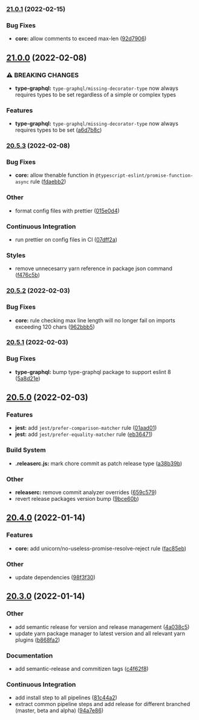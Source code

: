 ### [21.0.1](https://bitbucket.org/rimacautomobili/eslint-config/branches/compare/v21.0.1%0Dv21.0.0#diff) (2022-02-15)


### Bug Fixes

* **core:** allow comments to exceed max-len ([92d7906](https://bitbucket.org/rimacautomobili/eslint-config/commits/92d7906f0104a9d1a566bf7060f691f545d8620b))

## [21.0.0](https://bitbucket.org/rimacautomobili/eslint-config/branches/compare/v21.0.0%0Dv20.5.3#diff) (2022-02-08)


### ⚠ BREAKING CHANGES

* **type-graphql:** `type-graphql/missing-decorator-type` now always requires types to be set
regardless of a simple or complex types

### Features

* **type-graphql:** `type-graphql/missing-decorator-type` now always requires types to be set ([a6d7b8c](https://bitbucket.org/rimacautomobili/eslint-config/commits/a6d7b8cf4c922ef343778093b89885b9600164d3))

### [20.5.3](https://bitbucket.org/rimacautomobili/eslint-config/branches/compare/v20.5.3%0Dv20.5.2#diff) (2022-02-08)


### Bug Fixes

* **core:** allow thenable function in `@typescript-eslint/promise-function-async` rule ([fdaebb2](https://bitbucket.org/rimacautomobili/eslint-config/commits/fdaebb2e444f47efd645a97b2cdf3d64e21afb9c))


### Other

* format config files with prettier ([015e0d4](https://bitbucket.org/rimacautomobili/eslint-config/commits/015e0d4ed3c4c20dc18fe2042b2c2dbcb0ca5624))


### Continuous Integration

* run prettier on config files in CI ([07dff2a](https://bitbucket.org/rimacautomobili/eslint-config/commits/07dff2a65d3a4abb903a282f6ed78ddc986316df))


### Styles

* remove unnecesarry yarn reference in package json command ([f476c5b](https://bitbucket.org/rimacautomobili/eslint-config/commits/f476c5b4b486f72050ee863d5fe803b2cf0a7a4c))

### [20.5.2](https://bitbucket.org/rimacautomobili/eslint-config/branches/compare/v20.5.2%0Dv20.5.1#diff) (2022-02-03)


### Bug Fixes

* **core:** rule checking max line length will no longer fail on imports exceeding 120 chars ([962bbb5](https://bitbucket.org/rimacautomobili/eslint-config/commits/962bbb5da200284425d23b4a07730e327d89e00c))

### [20.5.1](https://bitbucket.org/rimacautomobili/eslint-config/branches/compare/v20.5.1%0Dv20.5.0#diff) (2022-02-03)


### Bug Fixes

* **type-graphql:** bump type-graphql package to support eslint 8 ([5a8d21e](https://bitbucket.org/rimacautomobili/eslint-config/commits/5a8d21ecb0dd33baeb18f76ea40b3503ba42fc83))

## [20.5.0](https://bitbucket.org/rimacautomobili/eslint-config/branches/compare/v20.5.0%0Dv20.4.0#diff) (2022-02-03)


### Features

* **jest:** add `jest/prefer-comparison-matcher` rule ([01aad01](https://bitbucket.org/rimacautomobili/eslint-config/commits/01aad01079372fd548d7bf0334eac41123f7c08a))
* **jest:** add `jest/prefer-equality-matcher` rule ([eb36471](https://bitbucket.org/rimacautomobili/eslint-config/commits/eb3647170d41705db2447e7d520e7cb53ce2c70e))


### Build System

* **.releaserc.js:** mark chore commit as patch release type ([a38b39b](https://bitbucket.org/rimacautomobili/eslint-config/commits/a38b39b015faf353b03cc440e4b28a59f83a582a))


### Other

* **releaserc:** remove commit analyzer overrides ([659c579](https://bitbucket.org/rimacautomobili/eslint-config/commits/659c5791a168aa9ae1482bf2670daf205341f070))
* revert release packages version bump ([9bce60b](https://bitbucket.org/rimacautomobili/eslint-config/commits/9bce60b2910a0b3a0107aa41166fc1b6c66428ec))

## [20.4.0](https://bitbucket.org/rimacautomobili/eslint-config/branches/compare/v20.4.0%0Dv20.3.0#diff) (2022-01-14)


### Features

* **core:** add unicorn/no-useless-promise-resolve-reject rule ([fac85eb](https://bitbucket.org/rimacautomobili/eslint-config/commits/fac85ebee6933fdb778b50db2c8120778454ee7a))


### Other

* update dependencies ([98f3f30](https://bitbucket.org/rimacautomobili/eslint-config/commits/98f3f304161640dbcab1c0015b943e17e3e93a5f))

## [20.3.0](https://bitbucket.org/rimacautomobili/eslint-config/branches/compare/v20.3.0%0Dv20.2.1#diff) (2022-01-14)


### Other

* add semantic release for version and release management ([4a038c5](https://bitbucket.org/rimacautomobili/eslint-config/commits/4a038c56752d2c4c51a455c3c5c999d167b735ba))
* update yarn package manager to latest version and all relevant yarn plugins ([b868fa2](https://bitbucket.org/rimacautomobili/eslint-config/commits/b868fa22f3fb340b4b09f8ef834df8ec07b20051))


### Documentation

* add semantic-release and commitizen tags ([c4f62f8](https://bitbucket.org/rimacautomobili/eslint-config/commits/c4f62f856fdb6bb2180d450e64bdc2d8fe13662d))


### Continuous Integration

* add install step to all pipelines ([81c44a2](https://bitbucket.org/rimacautomobili/eslint-config/commits/81c44a2c5bafcdb45a1033d045f51fbcb9242ed7))
* extract common pipeline steps and add release for different branched (master, beta and alpha) ([94a7e86](https://bitbucket.org/rimacautomobili/eslint-config/commits/94a7e86ff8bc67977818f701fab2df0cb0ba271d))
